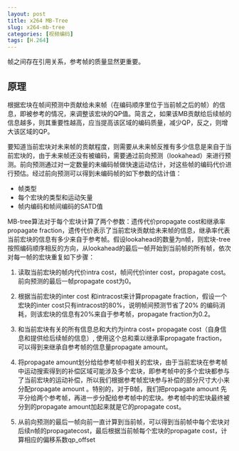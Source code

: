 ```yaml
---
layout: post
title: x264 MB-Tree
slug: x264-mb-tree
categories: [视频编码]
tags: [H.264]
---
```


帧之间存在引用关系，参考帧的质量显然更重要。

## 原理

根据宏块在帧间预测中贡献给未来帧（在编码顺序里位于当前帧之后的帧）的信息，即被参考的情况，来调整该宏块的QP值。简言之，如果该MB贡献给后续帧的信息越多，则其重要性越高，应当提高该区域的编码质量，减少QP，反之，则增大该区域的QP。

要知道当前宏块对未来帧的贡献程度，则需要从未来帧反推有多少信息是来自于当前宏块的，由于未来帧还没有被编码，需要通过前向预测（lookahead）来进行预测。前向预测通过对一定数量的未编码帧做快速运动估计，对这些帧的编码代价进行预估。经过前向预测可以得到未编码帧的如下参数的估计值：

+ 帧类型
+ 每个宏块的类型和运动矢量
+ 帧内编码和帧间编码的SATD值

MB-tree算法对于每个宏块计算了两个参数：遗传代价propagate cost和继承率propagate fraction，遗传代价表示了当前宏块贡献给未来帧的信息，继承率代表当前宏块的信息有多少来自于参考帧。假设lookahead的数量为n帧，则宏块-tree按照编码顺序相反的方向，从lookahead的最后一帧开始到当前帧的所有帧，依次对每一帧的宏块重复如下步骤：

1. 读取当前宏块的帧内代价intra cost，帧间代价inter cost，propagate cost。前向预测的最后一帧propagate cost为0。

2. 根据当前宏块的inter cost 和intracost来计算propagate fraction，假设一个宏块的inter cost只有intracost的80%，说明帧间预测节省了20% 的编码消耗，则该宏块的信息有20%来自于参考帧，propagate fraction为0.2。

3. 和当前宏块有关的所有信息总和大约为intra cost+ propagate cost（自身信息和提供给后续帧的信息）, 使用这个总和乘以继承率propagate fraction，可以得到来继承自参考帧的信息量propagate amount。

4. 将propagate amount划分给给参考帧中相关的宏块，由于当前宏块在参考帧中运动搜索得到的补偿区域可能涉及多个宏块，即参考帧中的多个宏块都参与了当前宏块的运动补偿，所以我们根据参考帧宏块参与补偿的部分尺寸大小来分配propagate amount 。特别的，对于B帧，我们把propagate amount 先平分给两个参考帧，再进一步分配给参考帧中的宏块。参考帧中的宏块最终被分到的propagate amount加起来就是它的propagate cost。

5. 从前向预测的最后一帧向前一直计算到当前帧，可以得到当前帧中每个宏块对后续n帧的propagatecost，最后根据当前帧每个宏块的propagate cost，计算相应的偏移系数qp_offset
